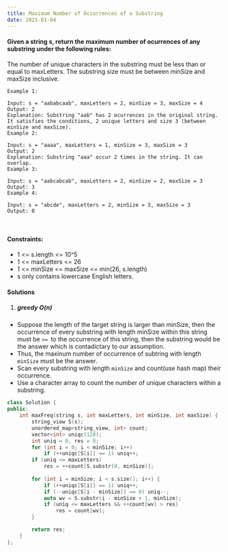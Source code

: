 ```yaml
---
title: Maximum Number of Occurrences of a Substring
date: 2021-01-04
---
```

#### Given a string s, return the maximum number of ocurrences of any substring under the following rules:

The number of unique characters in the substring must be less than or equal to maxLetters.
The substring size must be between minSize and maxSize inclusive.
 

```
Example 1:

Input: s = "aababcaab", maxLetters = 2, minSize = 3, maxSize = 4
Output: 2
Explanation: Substring "aab" has 2 ocurrences in the original string.
It satisfies the conditions, 2 unique letters and size 3 (between minSize and maxSize).
Example 2:

Input: s = "aaaa", maxLetters = 1, minSize = 3, maxSize = 3
Output: 2
Explanation: Substring "aaa" occur 2 times in the string. It can overlap.
Example 3:

Input: s = "aabcabcab", maxLetters = 2, minSize = 2, maxSize = 3
Output: 3
Example 4:

Input: s = "abcde", maxLetters = 2, minSize = 3, maxSize = 3
Output: 0
```
 

#### Constraints:

- 1 <= s.length <= 10^5
- 1 <= maxLetters <= 26
- 1 <= minSize <= maxSize <= min(26, s.length)
- s only contains lowercase English letters.

#### Solutions

1. ##### greedy O(n)

- Suppose the length of the target string is larger than minSize, then the occurrence of every substring with length minSize within this string must be `>= `to the occurrence of this string, then the substring would be the answer which is contadictary to our assumption.
- Thus, the maxinum number of occurrence of subtring with length `minSize` must be the answer.
- Scan every substring with length `minSize` and count(use hash map) their occurrence.
- Use a character array to count the number of unique characters within a substring.

```cpp
class Solution {
public:
    int maxFreq(string s, int maxLetters, int minSize, int maxSize) {
        string_view S(s);
        unordered_map<string_view, int> count;
        vector<int> uniqc(128);
        int uniq = 0, res = 0;
        for (int i = 0; i < minSize; i++)
            if (++uniqc[S[i]] == 1) uniq++;
        if (uniq <= maxLetters)
            res = ++count[S.substr(0, minSize)];
        
        for (int i = minSize; i < s.size(); i++) {
            if (++uniqc[S[i]] == 1) uniq++;
            if (--uniqc[S[i - minSize]] == 0) uniq--;
            auto wv = S.substr(i - minSize + 1, minSize);
            if (uniq <= maxLetters && ++count[wv] > res)
                res = count[wv];
        }

        return res;
    }
};
```